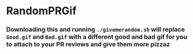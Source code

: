 # RandomPRGif

### Downloading this and running `./givemerandom.sh` will replace `Good.gif` and `Bad.gif` with a different good and bad gif for you to attach to your PR reviews and give them more pizzaz
